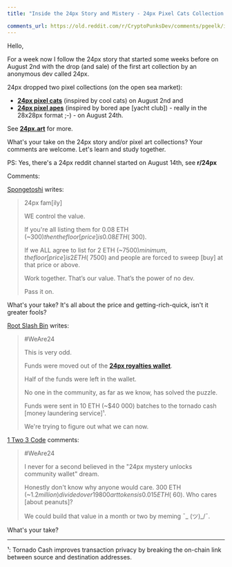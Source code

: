 ```yaml
---
title: "Inside the 24px Story and Mistery - 24px Pixel Cats Collection (Inspired by Cool Cats) and 24px Pixel Apes Collection (Inspired by Bored Ape [Yacht Club]) - What's Next? Comments Welcome"

comments_url: https://old.reddit.com/r/CryptoPunksDev/comments/pgeelk/inside_the_24px_story_and_mistery_24px_pixel_cats/
---
```



Hello,

  For a week now I follow the 24px story that started some weeks before on August 2nd with the drop (and sale) of the first art collection by an anonymous dev called 24px.

 24px dropped two pixel collections (on the open sea market):

- [**24px pixel cats**](https://github.com/cryptopunksnotdead/awesome-24px/blob/master/collection/coolcats.png) (inspired by cool cats) on August 2nd and
- [**24px pixel apes**](https://github.com/cryptopunksnotdead/awesome-24px/blob/master/collection/boredapes.png) (inspired by bored ape [yacht club]) - really in the 28x28px format ;-) - on August 24th.

See [**24px.art**](https://24px.art) for more.

  What's your take on the 24px story and/or pixel art collections?
  Your comments are welcome. Let's learn and study together.

PS:  Yes, there's a 24px reddit channel started on August 14th, see **r/24px**



Comments:

[Spongetoshi](https://twitter.com/Spongetoshi/status/1433469586821812229) writes:

> 24px fam[ily]
>
> WE control the value.
>
> If you're all listing them for 0.08 ETH (~$300) then the floor [price] is 0.08 ETH (~$300).
>
> If we ALL agree to list for 2 ETH (~$7500) minimum, the floor [price] is 2 ETH (~$7500) and people are forced to sweep [buy] at that price
> or above.
>
> Work together. That’s our value. That’s the power of no dev.
>
> Pass it on.

What's your take? It's all about the price and getting-rich-quick, isn't it greater fools?


[Root Slash Bin](https://twitter.com/rootslashbin/status/1433691594884988931) writes:

> \#WeAre24
>
> This is very odd.
>
> Funds were moved out of the [**24px royalties wallet**](https://etherscan.io/address/0xefe708e6dd941e29965f34f4c5c6e78f0ebe3f5b).
>
> Half of the funds were left in the wallet.
>
> No one in the community, as far as we know, has solved the puzzle.
>
> Funds were sent in 10 ETH (~$40 000) batches to the tornado cash [money laundering service]¹.
>
> We're trying to figure out what we can now.


[1 Two 3 Code](https://twitter.com/1two3code/status/1433737517434613769) comments:

> \#WeAre24
>
> I never for a second believed in the "24px mystery unlocks community wallet" dream.
>
> Honestly don't know why anyone would care. 300 ETH (~$1.2million) divided over 19 800
> art tokens is 0.015 ETH (~$60). Who cares [about peanuts]?
>
> We could build that value in a month or two by meming  ¯\_ (ツ)_/¯.

What's your take?


---

¹: Tornado Cash improves transaction privacy by breaking the on-chain link between source and destination addresses.





